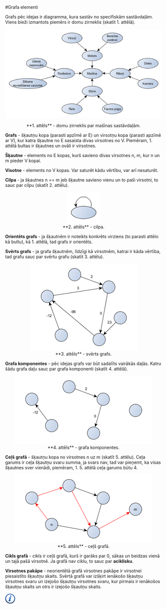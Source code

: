 #Grafa elementi

Grafs pēc idejas ir diagramma, kura sastāv no specifiskām sastāvdaļām. Viens bieži izmantots piemērs ir domu zirneklis (skatīt 1. attēlā).

![Domu zirneklis](/media/theory/zirneklis.png)

<center>**1. attēls** - domu zirneklis par mašīnas sastāvdaļām.</center>

**Grafs** - šķautņu kopa (parasti apzīmē ar E) un virsotņu kopa (parasti apzīmē ar V), kur katra šķautne no E sasaista divas virsotnes no V. Piemēram, 1. attēlā bultas ir šķautnes un ovāli ir virsotnes.

**Šķautne** - elements no E kopas, kurš savieno divas virsotnes n, m, kur n un m pieder V kopai.

**Visotne** - elements no V kopas. Var saturēt kādu vērtību, var arī nesaturēt.

**Cilpa** - ja šķautnes n == m jeb šķautne savieno vienu un to paši virsotni, to sauc par cilpu (skatīt 2. attēlu).

<center><img alt="Domu zirneklis" src="/media/theory/cilpa.png"/></center>

<center>**2. attēls** - cilpa.</center>

**Orientēts grafs** - ja šķautnēm ir noteikts konkrēts virziens (to parasti attēlo kā bultu), kā 1. attēlā, tad grafs ir orientēts.

**Svērts grafs** - ja grafa šķautnēm, līdzīgi kā virsotnēm, katrai ir kāda vērtība, tad grafu sauc par svērtu grafu (skatīt 3. attēlu).

<center><img alt="Svērts grafs" src="/media/theory/grafs_sverts.png"/></center>

<center>**3. attēls** - svērts grafs.</center>

**Grafa komponentes** - pēc idejas grafs var būt sadalīts vairākās daļās. Katru šādu grafa daļu sauc par grafa komponenti (skatīt 4. attēlā).

<center><img alt="Grafa komponentes" src="/media/theory/grafs_komponentes.png"/></center>

<center>**4. attēls** - grafa komponentes.</center>

**Ceļš grafā** - šķautņu kopa no virsotnes n uz m (skatīt 5. attēlu). Ceļa garums ir ceļa šķautņu svaru summa, ja svars nav, tad var pieņemt, ka visas šķautnes sver vienādi, piemēram, 1. 5. attēlā ceļa garums būtu 4.

<center><img alt="Ceļš grafā" src="/media/theory/grafs_cels.png"/></center>

<center>**5. attēls** - ceļš grafā.</center>

**Cikls grafā** - cikls ir ceļš grafā, kurš ir garāks par 0, sākas un beidzas vienā un tajā pašā virsotnē. Ja grafā nav ciklu, to sauc par **aciklisku**.

**Virsotnes pakāpe** - neorientētā grafā virsotnes pakāpe ir virsotnei piesaistīto šķautņu skaits. Svērtā grafā var izšķirt ienākošo šķautņu virsotnes svaru un izejošo šķautņu virsotnes svaru, kur pirmais ir ienākošos šķautņu skaits un otrs ir izejošo šķautņu skaits.

<a href="http://en.wikipedia.org/wiki/Graph_theory" target="_blank">![Vairāk informācija](/media/theory/information.png)</a>